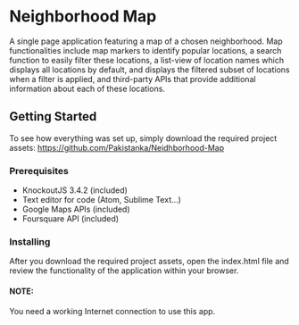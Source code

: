 # Neighborhood Map

A single page application featuring a map of a chosen neighborhood. Map functionalities include map markers to identify popular locations, a search function to easily filter these locations, a list-view of location names which displays all locations by default, and displays the filtered subset of locations when a filter is applied, and third-party APIs that provide additional information about each of these locations.

## Getting Started
To see how everything was set up, simply download the required project assets:
https://github.com/Pakistanka/Neidhborhood-Map

### Prerequisites
- KnockoutJS 3.4.2 (included)
- Text editor for code (Atom, Sublime Text...)
- Google Maps APIs (included)
- Foursquare API (included)

### Installing
After you download the required project assets, open the index.html file and review the functionality of the application within your browser.

#### NOTE:
You need a working Internet connection to use this app.


